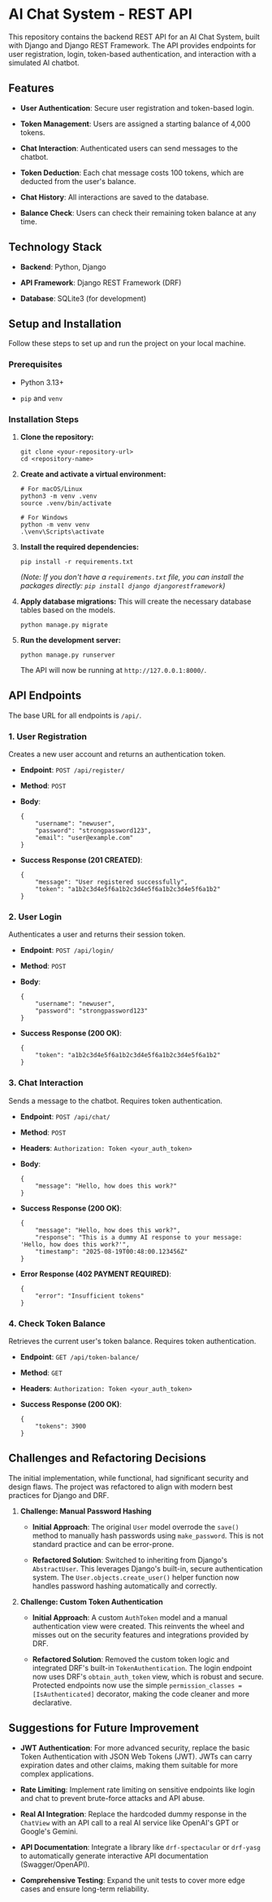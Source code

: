 # AI Chat System - REST API

This repository contains the backend REST API for an AI Chat System, built with Django and Django REST Framework. The API provides endpoints for user registration, login, token-based authentication, and interaction with a simulated AI chatbot.

## Features

- **User Authentication**: Secure user registration and token-based login.

- **Token Management**: Users are assigned a starting balance of 4,000 tokens.

- **Chat Interaction**: Authenticated users can send messages to the chatbot.

- **Token Deduction**: Each chat message costs 100 tokens, which are deducted from the user's balance.

- **Chat History**: All interactions are saved to the database.

- **Balance Check**: Users can check their remaining token balance at any time.

## Technology Stack

- **Backend**: Python, Django

- **API Framework**: Django REST Framework (DRF)

- **Database**: SQLite3 (for development)

## Setup and Installation

Follow these steps to set up and run the project on your local machine.

### Prerequisites

- Python 3.13+

- `pip` and `venv`

### Installation Steps

1. **Clone the repository:**

    ```
    git clone <your-repository-url>
    cd <repository-name>
    
    ```

2. **Create and activate a virtual environment:**

    ```
    # For macOS/Linux
    python3 -m venv .venv
    source .venv/bin/activate
    
    # For Windows
    python -m venv venv
    .\venv\Scripts\activate
    
    ```

3. **Install the required dependencies:**

    ```
    pip install -r requirements.txt
    
    ```

    _(Note: If you don't have a `requirements.txt` file, you can install the packages directly: `pip install django djangorestframework`)_

4. **Apply database migrations:** This will create the necessary database tables based on the models.

    ```
    python manage.py migrate
    
    ```

5. **Run the development server:**

    ```
    python manage.py runserver
    
    ```

    The API will now be running at `http://127.0.0.1:8000/`.

## API Endpoints

The base URL for all endpoints is `/api/`.

### 1. User Registration

Creates a new user account and returns an authentication token.

- **Endpoint**: `POST /api/register/`

- **Method**: `POST`

- **Body**:

    ```
    {
        "username": "newuser",
        "password": "strongpassword123",
        "email": "user@example.com"
    }
    
    ```

- **Success Response (201 CREATED)**:

    ```
    {
        "message": "User registered successfully",
        "token": "a1b2c3d4e5f6a1b2c3d4e5f6a1b2c3d4e5f6a1b2"
    }
    
    ```

### 2. User Login

Authenticates a user and returns their session token.

- **Endpoint**: `POST /api/login/`

- **Method**: `POST`

- **Body**:

    ```
    {
        "username": "newuser",
        "password": "strongpassword123"
    }
    
    ```

- **Success Response (200 OK)**:

    ```
    {
        "token": "a1b2c3d4e5f6a1b2c3d4e5f6a1b2c3d4e5f6a1b2"
    }
    
    ```

### 3. Chat Interaction

Sends a message to the chatbot. Requires token authentication.

- **Endpoint**: `POST /api/chat/`

- **Method**: `POST`

- **Headers**: `Authorization: Token <your_auth_token>`

- **Body**:

    ```
    {
        "message": "Hello, how does this work?"
    }
    
    ```

- **Success Response (200 OK)**:

    ```
    {
        "message": "Hello, how does this work?",
        "response": "This is a dummy AI response to your message: 'Hello, how does this work?'",
        "timestamp": "2025-08-19T00:48:00.123456Z"
    }
    
    ```

- **Error Response (402 PAYMENT REQUIRED)**:

    ```
    {
        "error": "Insufficient tokens"
    }
    
    ```

### 4. Check Token Balance

Retrieves the current user's token balance. Requires token authentication.

- **Endpoint**: `GET /api/token-balance/`

- **Method**: `GET`

- **Headers**: `Authorization: Token <your_auth_token>`

- **Success Response (200 OK)**:

    ```
    {
        "tokens": 3900
    }
    
    ```

## Challenges and Refactoring Decisions

The initial implementation, while functional, had significant security and design flaws. The project was refactored to align with modern best practices for Django and DRF.

1. **Challenge: Manual Password Hashing**

    - **Initial Approach**: The original `User` model overrode the `save()` method to manually hash passwords using `make_password`. This is not standard practice and can be error-prone.

    - **Refactored Solution**: Switched to inheriting from Django's `AbstractUser`. This leverages Django's built-in, secure authentication system. The `User.objects.create_user()` helper function now handles password hashing automatically and correctly.

2. **Challenge: Custom Token Authentication**

    - **Initial Approach**: A custom `AuthToken` model and a manual authentication view were created. This reinvents the wheel and misses out on the security features and integrations provided by DRF.

    - **Refactored Solution**: Removed the custom token logic and integrated DRF's built-in `TokenAuthentication`. The login endpoint now uses DRF's `obtain_auth_token` view, which is robust and secure. Protected endpoints now use the simple `permission_classes = [IsAuthenticated]` decorator, making the code cleaner and more declarative.

## Suggestions for Future Improvement

- **JWT Authentication**: For more advanced security, replace the basic Token Authentication with JSON Web Tokens (JWT). JWTs can carry expiration dates and other claims, making them suitable for more complex applications.

- **Rate Limiting**: Implement rate limiting on sensitive endpoints like login and chat to prevent brute-force attacks and API abuse.

- **Real AI Integration**: Replace the hardcoded dummy response in the `ChatView` with an API call to a real AI service like OpenAI's GPT or Google's Gemini.

- **API Documentation**: Integrate a library like `drf-spectacular` or `drf-yasg` to automatically generate interactive API documentation (Swagger/OpenAPI).

- **Comprehensive Testing**: Expand the unit tests to cover more edge cases and ensure long-term reliability.
